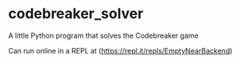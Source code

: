 # codebreaker_solver
A little Python program that solves the Codebreaker game

Can run online in a REPL at (https://repl.it/repls/EmptyNearBackend)
